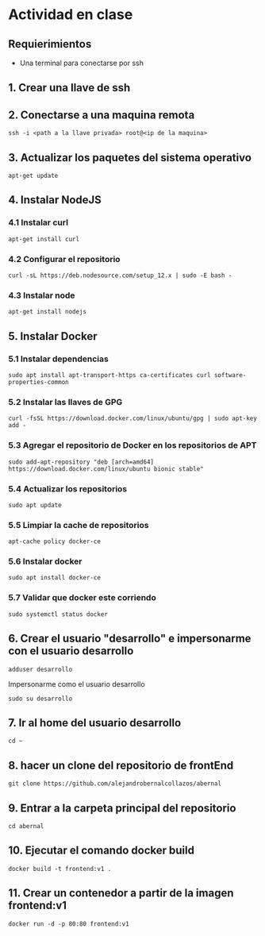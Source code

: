 # Actividad en clase

## Requierimientos

- Una terminal para conectarse por ssh

## 1. Crear una llave de ssh

## 2. Conectarse a una maquina remota

```
ssh -i <path a la llave privada> root@<ip de la maquina>
```

## 3. Actualizar los paquetes del sistema operativo

```
apt-get update
```

## 4. Instalar NodeJS

### 4.1 Instalar curl

```
apt-get install curl

```

### 4.2 Configurar el repositorio

```
curl -sL https://deb.nodesource.com/setup_12.x | sudo -E bash -
```

### 4.3 Instalar node

```
apt-get install nodejs
```

## 5. Instalar Docker

### 5.1 Instalar dependencias

```
sudo apt install apt-transport-https ca-certificates curl software-properties-common
```

### 5.2 Instalar las llaves de GPG

```
curl -fsSL https://download.docker.com/linux/ubuntu/gpg | sudo apt-key add -
```

### 5.3 Agregar el repositorio de Docker en los repositorios de APT

```
sudo add-apt-repository "deb [arch=amd64] https://download.docker.com/linux/ubuntu bionic stable"
```

### 5.4 Actualizar los repositorios

```
sudo apt update
```

### 5.5 Limpiar la cache de repositorios

```
apt-cache policy docker-ce
```

### 5.6 Instalar docker

```
sudo apt install docker-ce
```

### 5.7 Validar que docker este corriendo

```
sudo systemctl status docker
```

## 6. Crear el usuario "desarrollo" e impersonarme con el usuario desarrollo

```
adduser desarrollo
```
Impersonarme como el usuario desarrollo
```
sudo su desarrollo
```

## 7. Ir al home del usuario desarrollo

```
cd ~
```

## 8. hacer un clone del repositorio de frontEnd

```
git clone https://github.com/alejandrobernalcollazos/abernal
```

## 9. Entrar a la carpeta principal del repositorio

```
cd abernal
```

## 10. Ejecutar el comando docker build

```
docker build -t frontend:v1 .
```

## 11. Crear un contenedor a partir de la imagen frontend:v1

```
docker run -d -p 80:80 frontend:v1
```

